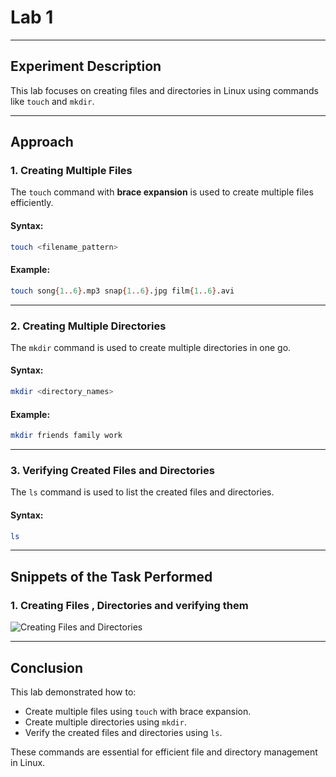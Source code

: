 # Lab 1 

---

## Experiment Description
This lab focuses on creating files and directories in Linux using commands like `touch` and `mkdir`.

---

## Approach

### 1. Creating Multiple Files
The `touch` command with **brace expansion** is used to create multiple files efficiently.

#### Syntax:
```bash
touch <filename_pattern>
```

#### Example:
```bash
touch song{1..6}.mp3 snap{1..6}.jpg film{1..6}.avi
```

---

### 2. Creating Multiple Directories
The `mkdir` command is used to create multiple directories in one go.

#### Syntax:
```bash
mkdir <directory_names>
```

#### Example:
```bash
mkdir friends family work
```

---

### 3. Verifying Created Files and Directories
The `ls` command is used to list the created files and directories.

#### Syntax:
```bash
ls
```

---

## Snippets of the Task Performed

### 1. Creating Files , Directories and verifying them
![Creating Files and Directories](/Output1.png)

---

## Conclusion
This lab demonstrated how to:
- Create multiple files using `touch` with brace expansion.
- Create multiple directories using `mkdir`.
- Verify the created files and directories using `ls`.

These commands are essential for efficient file and directory management in Linux.
